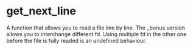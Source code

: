# get_next_line
A function that allows you to read a file line by line.  The _bonus version allows you to interchange different fd. Using multiple fd in the other one before the file is fully readed is an undefined behaviour.
